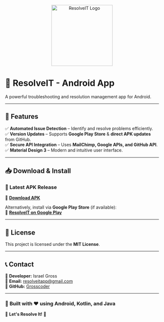 <p align="center">
  <img src="https://play.google.com/console/u/5/developers/7275440396353938692/app/4975679719731211390/app-dashboard?timespan=thirtyDays" alt="ResolveIT Logo" width="200">
</p>

# **🚀 ResolveIT - Android App**

A powerful troubleshooting and resolution management app for Android.

---

## 📌 Features

✅ **Automated Issue Detection** – Identify and resolve problems efficiently.  
✅ **Version Updates** – Supports **Google Play Store** & **direct APK updates** from GitHub.  
✅ **Secure API Integration** – Uses **MailChimp, Google APIs, and GitHub API**.  
✅ **Material Design 3** – Modern and intuitive user interface.  

---

## 📥 Download & Install

### 🚀 Latest APK Release  

🔗 **[Download APK](https://github.com/Grosscoder/ResolveIT-APK/releases/latest)**  

Alternatively, install via **Google Play Store** (if available):  
🔗 **[ResolveIT on Google Play](https://play.google.com/store/apps/details?id=com.israel.resolveitapp)**  

---

## 📝 License  

This project is licensed under the **MIT License**.  

---

## 📞 Contact  

👤 **Developer:** Israel Gross  
📧 **Email:** [resolveitapp@gmail.com](mailto:resolveitapp@gmail.com)  
🔗 **GitHub:** [Grosscoder](https://github.com/Grosscoder)  

---

### 🎯 **Built with ❤️ using Android, Kotlin, and Java**  
🚀 **Let's Resolve It!** 🚀